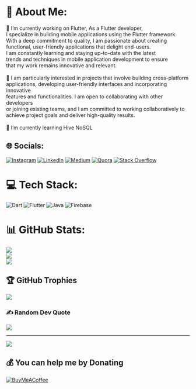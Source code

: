 # 💫 About Me:
🔭 I’m currently working on Flutter, As a Flutter developer, <br>      I specialize in building mobile applications using the Flutter framework.<br>      With a deep commitment to quality, I am passionate about creating <br>      functional, user-friendly applications that delight end-users. <br>      I am constantly learning and staying up-to-date with the latest <br>      trends and techniques in mobile application development to ensure <br>      that my work remains innovative and relevant.<br><br>👯 I am particularly interested in projects that involve building cross-platform <br>      applications, developing user-friendly interfaces and incorporating innovative <br>      features and functionalities. I am open to collaborating with other developers <br>      or joining existing teams, and I am committed to working collaboratively to <br>      achieve project goals and deliver high-quality results.<br><br>🌱 I’m currently learning Hive NoSQL


## 🌐 Socials:
[![Instagram](https://img.shields.io/badge/Instagram-%23E4405F.svg?logo=Instagram&logoColor=white)](https://instagram.com/yusiecode) [![LinkedIn](https://img.shields.io/badge/LinkedIn-%230077B5.svg?logo=linkedin&logoColor=white)](https://linkedin.com/in/yusiedevs) [![Medium](https://img.shields.io/badge/Medium-12100E?logo=medium&logoColor=white)](https://medium.com/@yusiecode) [![Quora](https://img.shields.io/badge/Quora-%23B92B27.svg?logo=Quora&logoColor=white)](https://quora.com/profile/Yousaf-Ali-219) [![Stack Overflow](https://img.shields.io/badge/-Stackoverflow-FE7A16?logo=stack-overflow&logoColor=white)](https://stackoverflow.com/users/18677800) 

# 💻 Tech Stack:
![Dart](https://img.shields.io/badge/dart-%230175C2.svg?style=for-the-badge&logo=dart&logoColor=white) ![Flutter](https://img.shields.io/badge/Flutter-%2302569B.svg?style=for-the-badge&logo=Flutter&logoColor=white) ![Java](https://img.shields.io/badge/java-%23ED8B00.svg?style=for-the-badge&logo=java&logoColor=white) ![Firebase](https://img.shields.io/badge/firebase-%23039BE5.svg?style=for-the-badge&logo=firebase) 
# 📊 GitHub Stats:
![](https://github-readme-stats.vercel.app/api?username=yusiecode&theme=city_light&hide_border=false&include_all_commits=false&count_private=true)<br/>
![](https://github-readme-streak-stats.herokuapp.com/?user=yusiecode&theme=city_light&hide_border=false)<br/>
![](https://github-readme-stats.vercel.app/api/top-langs/?username=yusiecode&theme=city_light&hide_border=false&include_all_commits=false&count_private=true&layout=compact)

## 🏆 GitHub Trophies
![](https://github-profile-trophy.vercel.app/?username=yusiecode&theme=dracula&no-frame=false&no-bg=true&margin-w=4)

### ✍️ Random Dev Quote
![](https://quotes-github-readme.vercel.app/api?type=horizontal&theme=radical)

---
[![](https://visitcount.itsvg.in/api?id=yusiecode&icon=0&color=0)](https://visitcount.itsvg.in)

  ## 💰 You can help me by Donating
  [![BuyMeACoffee](https://img.shields.io/badge/Buy%20Me%20a%20Coffee-ffdd00?style=for-the-badge&logo=buy-me-a-coffee&logoColor=black)](https://buymeacoffee.com/yusiecode) 

  
<!-- Proudly created with GPRM ( https://gprm.itsvg.in ) -->

